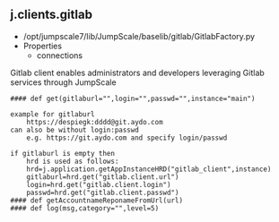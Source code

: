 ## j.clients.gitlab

- /opt/jumpscale7/lib/JumpScale/baselib/gitlab/GitlabFactory.py
- Properties
    - connections

Gitlab client enables administrators and developers leveraging Gitlab services through JumpScale

    #### def get(gitlaburl="",login="",passwd="",instance="main") 
    
    example for gitlaburl
        https://despiegk:dddd@git.aydo.com
    can also be without login:passwd
        e.g. https://git.aydo.com and specify login/passwd
    
    if gitlaburl is empty then 
        hrd is used as follows:
        hrd=j.application.getAppInstanceHRD("gitlab_client",instance)
        gitlaburl=hrd.get("gitlab.client.url")
        login=hrd.get("gitlab.client.login")
        passwd=hrd.get("gitlab.client.passwd")
    #### def getAccountnameReponameFromUrl(url) 
    #### def log(msg,category="",level=5) 
